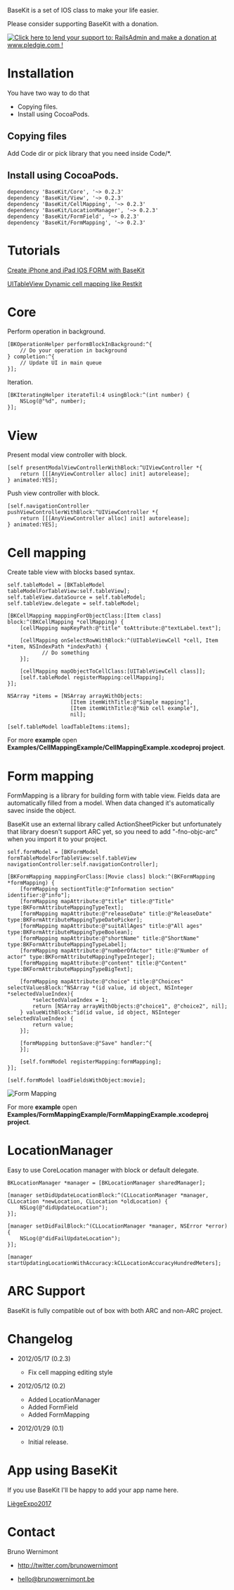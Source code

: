 BaseKit is a set of IOS class to make your life easier.

Please consider supporting BaseKit with a donation.

[![Click here to lend your support to: RailsAdmin and make a donation at www.pledgie.com !](https://www.pledgie.com/campaigns/17480.png?skin_name=chrome)](http://www.pledgie.com/campaigns/17480)

# Installation

You have two way to do that

* Copying files.
* Install using CocoaPods.

## Copying files

Add Code dir or pick library that you need inside Code/*.

## Install using CocoaPods.

    dependency 'BaseKit/Core', '~> 0.2.3'
    dependency 'BaseKit/View', '~> 0.2.3'
    dependency 'BaseKit/CellMapping', '~> 0.2.3'
    dependency 'BaseKit/LocationManager', '~> 0.2.3'
    dependency 'BaseKit/FormField', '~> 0.2.3'
    dependency 'BaseKit/FormMapping', '~> 0.2.3'

# Tutorials

[Create iPhone and iPad IOS FORM with BaseKit](http://blog.brunowernimont.be/2012/05/12/create_ios_form_easily_with_basekit.html)

[UITableView Dynamic cell mapping like Restkit](http://blog.brunowernimont.be/2012/01/08_uitableview_dynamic_cell_mapping_like_restkit.html)

# Core

Perform operation in background.

	[BKOperationHelper performBlockInBackground:^{
        // Do your operation in background
    } completion:^{
        // Update UI in main queue
    }];

Iteration.

	[BKIteratingHelper iterateTil:4 usingBlock:^(int number) {
        NSLog(@"%d", number);
    }];

# View

Present modal view controller with block.

    [self presentModalViewControllerWithBlock:^UIViewController *{
     	return [[[AnyViewController alloc] init] autorelease];
	} animated:YES];

Push view controller with block.

	[self.navigationController pushViewControllerWithBlock:^UIViewController *{
        return [[[AnyViewController alloc] init] autorelease];
    } animated:YES];

# Cell mapping

Create table view with blocks based syntax.

	self.tableModel = [BKTableModel tableModelForTableView:self.tableView];
	self.tableView.dataSource = self.tableModel;
	self.tableView.delegate = self.tableModel;

    [BKCellMapping mappingForObjectClass:[Item class] block:^(BKCellMapping *cellMapping) {
        [cellMapping mapKeyPath:@"title" toAttribute:@"textLabel.text"];

        [cellMapping onSelectRowWithBlock:^(UITableViewCell *cell, Item *item, NSIndexPath *indexPath) {
	           // Do something
        }];

        [cellMapping mapObjectToCellClass:[UITableViewCell class]];
        [self.tableModel registerMapping:cellMapping];
    }];

	NSArray *items = [NSArray arrayWithObjects:
                      	[Item itemWithTitle:@"Simple mapping"],
                      	[Item itemWithTitle:@"Nib cell example"],
                        nil];
    
	[self.tableModel loadTableItems:items];

For more **example** open **Examples/CellMappingExample/CellMappingExample.xcodeproj project**.

# Form mapping

FormMapping is a library for building form with table view. Fields data are automatically filled from a model. When data changed it's automatically savec inside the object.

BaseKit use an external library called ActionSheetPicker but unfortunately that library doesn't support ARC yet, so you need to add "-fno-objc-arc" when you import it to your project.

	self.formModel = [BKFormModel formTableModelForTableView:self.tableView navigationController:self.navigationController];
    
    [BKFormMapping mappingForClass:[Movie class] block:^(BKFormMapping *formMapping) {
        [formMapping sectiontTitle:@"Information section" identifier:@"info"];
        [formMapping mapAttribute:@"title" title:@"Title" type:BKFormAttributeMappingTypeText];
        [formMapping mapAttribute:@"releaseDate" title:@"ReleaseDate" type:BKFormAttributeMappingTypeDatePicker];
        [formMapping mapAttribute:@"suitAllAges" title:@"All ages" type:BKFormAttributeMappingTypeBoolean];
        [formMapping mapAttribute:@"shortName" title:@"ShortName" type:BKFormAttributeMappingTypeLabel];
        [formMapping mapAttribute:@"numberOfActor" title:@"Number of actor" type:BKFormAttributeMappingTypeInteger];
        [formMapping mapAttribute:@"content" title:@"Content" type:BKFormAttributeMappingTypeBigText];
        
        [formMapping mapAttribute:@"choice" title:@"Choices" selectValuesBlock:^NSArray *(id value, id object, NSInteger *selectedValueIndex){
            *selectedValueIndex = 1;
            return [NSArray arrayWithObjects:@"choice1", @"choice2", nil];
        } valueWithBlock:^id(id value, id object, NSInteger selectedValueIndex) {
            return value;
        }];
        
        [formMapping buttonSave:@"Save" handler:^{
        }];
        
        [self.formModel registerMapping:formMapping];
    }];
    
    [self.formModel loadFieldsWithObject:movie];

![Form Mapping](https://github.com/brunow/BaseKit/raw/master/form-mapping.png)

For more **example** open **Examples/FormMappingExample/FormMappingExample.xcodeproj project**.

# LocationManager

Easy to use CoreLocation manager with block or default delegate.

    BKLocationManager *manager = [BKLocationManager sharedManager];
    
    [manager setDidUpdateLocationBlock:^(CLLocationManager *manager, CLLocation *newLocation, CLLocation *oldLocation) {
        NSLog(@"didUpdateLocation");
    }];
    
    [manager setDidFailBlock:^(CLLocationManager *manager, NSError *error) {
        NSLog(@"didFailUpdateLocation");
    }];
    
    [manager startUpdatingLocationWithAccuracy:kCLLocationAccuracyHundredMeters];


# ARC Support

BaseKit is fully compatible out of box with both ARC and non-ARC project.

# Changelog

- 2012/05/17 (0.2.3)
	- Fix cell mapping editing style

- 2012/05/12 (0.2)
	- Added LocationManager
	- Added FormField
	- Added FormMapping

- 2012/01/29 (0.1)
	- Initial release.

# App using BaseKit

If you use BaseKit I'll be happy to add your app name here.

[LiègeExpo2017](http://itunes.apple.com/fr/app/liege-expo-2017/id505451794?mt=8)

# Contact

Bruno Wernimont

- http://twitter.com/brunowernimont

- hello@brunowernimont.be